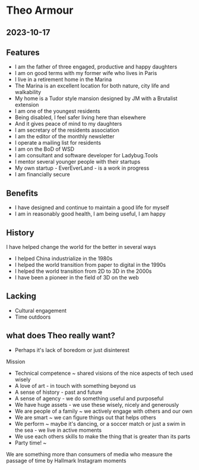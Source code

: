 # Theo Armour

## 2023-10-17

## Features

* I am the father of three engaged, productive and happy daughters
* I am on good terms with my former wife who lives in Paris
* I live in a retirement home in the Marina
* The Marina is an excellent location for both nature, city life and walkability
* My home is a Tudor style mansion designed by JM with a Brutalist extension
* I am one of the youngest residents
* Being disabled, I feel safer living here than elsewhere
* And it gives peace of mind to my daughters
* I am secretary of the residents association
* I am the editor of the monthly newsletter
* I operate a mailing list for residents
* I am on the BoD of WSD
* I am consultant and software developer for Ladybug.Tools
* I mentor several younger people with their startups
* My own startup - EverEverLand - is a work in progress
* I am financially secure

## Benefits

* I have designed and continue to maintain a good life for myself
* I am in reasonably good health, I am being useful, I am happy

## History

I have helped change the world for the better in several ways

* I helped China industrialize in the 1980s
* I helped the world transition from paper to digital in the 1990s
* I helped the world transition from 2D to 3D in the 2000s
* I have been a pioneer in the field of 3D on the web

## Lacking

* Cultural engagement
* Time outdoors


## what does Theo really want?

* Perhaps it's lack of boredom or just disinterest

Mission

* Technical competence ~ shared visions of the nice aspects of tech used wisely
* A love of art - in touch with something beyond us
* A sense of history - past and future
* A sense of agency - we do something useful and purposeful
* We have huge assets - we use these wisely, nicely and generously
* We are people of a family ~ we actively engage with others and our own
* We are smart ~ we can figure things out that helps others
* We perform ~ maybe it's dancing, or a soccer match or just a swim in the sea - we live in active moments
* We use each others skills to make the thing that is greater than its parts
* Party time! ~

We are something more than consumers of media who measure the passage of time by Hallmark Instagram moments
